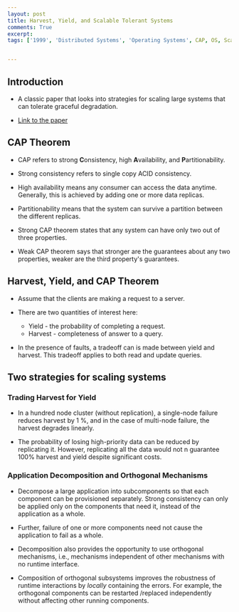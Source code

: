 ```yaml
---
layout: post
title: Harvest, Yield, and Scalable Tolerant Systems
comments: True
excerpt: 
tags: ['1999', 'Distributed Systems', 'Operating Systems', CAP, OS, Scale]


---
```


## Introduction

* A classic paper that looks into strategies for scaling large systems that can tolerate graceful degradation.

* [Link to the paper](https://dl.acm.org/doi/10.5555/822076.822436)

## CAP Theorem

* CAP refers to strong **C**onsistency, high **A**vailability, and **P**artitionability.

* Strong consistency refers to single copy ACID consistency.

* High availability means any consumer can access the data anytime. Generally, this is achieved by adding one or more data replicas.

* Partitionability means that the system can survive a partition between the different replicas.

* Strong CAP theorem states that any system can have only two out of three properties.

* Weak CAP theorem says that stronger are the guarantees about any two properties, weaker are the third property's guarantees.

## Harvest, Yield, and CAP Theorem

* Assume that the clients are making a request to a server.

* There are two quantities of interest here:

    * Yield - the probability of completing a request.
    * Harvest - completeness of answer to a query.

* In the presence of faults, a tradeoff can is made between yield and harvest. This tradeoff applies to both read and update queries.

## Two strategies for scaling systems


### Trading Harvest for Yield

* In a hundred node cluster (without replication), a single-node failure reduces harvest by 1 %, and in the case of multi-node failure, the harvest degrades linearly.

* The probability of losing high-priority data can be reduced by replicating it. However, replicating all the data would not n guarantee 100% harvest and yield despite significant costs.

### Application Decomposition and Orthogonal Mechanisms

* Decompose a large application into subcomponents so that each component can be provisioned separately. Strong consistency can only be applied only on the components that need it, instead of the application as a whole.

* Further, failure of one or more components need not cause the application to fail as a whole. 

* Decomposition also provides the opportunity to use orthogonal mechanisms, i.e., mechanisms independent of other mechanisms with no runtime interface.

* Composition of orthogonal subsystems improves the robustness of runtime interactions by *locally* containing the errors. For example, the orthogonal components can be restarted /replaced independently without affecting other running components.